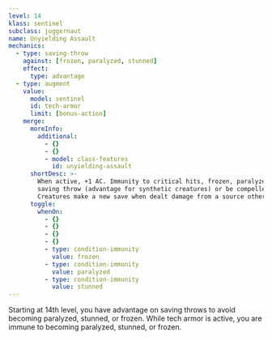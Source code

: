 ```yaml
---
level: 14
klass: sentinel
subclass: juggernaut
name: Unyielding Assault
mechanics:
  - type: saving-throw
    against: [frozen, paralyzed, stunned]
    effect:
      type: advantage
  - type: augment
    value:
      model: sentinel
      id: tech-armor
      limit: [bonus-action]
    merge:
      moreInfo:
        additional:
          - {}
          - {}
          - model: class-features
            id: unyielding-assault
      shortDesc: >-
        When active, +1 AC. Immunity to critical hits, frozen, paralyzed, and stunned. Each hostile creature within range must succeed on a DC {{ dc }} Wisdom
        saving throw (advantage for synthetic creatures) or be compelled to attack you while tech armor is active.
        Creatures make a new save when dealt damage from a source other than you.
      toggle:
        whenOn:
          - {}
          - {}
          - {}
          - {}
          - type: condition-immunity
            value: frozen
          - type: condition-immunity
            value: paralyzed
          - type: condition-immunity
            value: stunned
---
```

Starting at 14th level, you have advantage on saving throws to avoid becoming paralyzed, stunned, or frozen.
While tech armor is active, you are immune to becoming paralyzed, stunned, or frozen.
